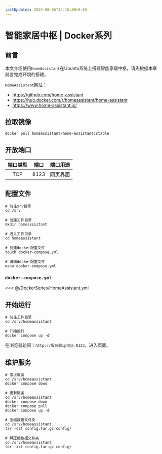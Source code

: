 ```yaml
---
lastUpdated: 2025-08-06T14:10:00+8:00
---
```


# 智能家居中枢 | Docker系列

## 前言

本文介绍使用`HomeAssistant`在Ubuntu系统上搭建智能家居中枢，请先根据本章前言完成环境的搭建。

`HomeAssistant`网站：

- <https://github.com/home-assistant>
- <https://hub.docker.com/r/homeassistant/home-assistant>
- <https://www.home-assistant.io/>

## 拉取镜像

```shell
docker pull homeassistant/home-assistant:stable
```

## 开放端口

| 端口类型 | 端口  | 端口用途 |
| :------: | :---: | :------: |
|   TCP    | 8123  | 网页界面 |

## 配置文件

```shell
# 前往srv目录
cd /srv

# 创建工作目录
mkdir homeassistant

# 进入工作目录
cd homeassistant

# 创建docker配置文件
touch docker-compose.yml

# 编辑docker配置文件
nano docker-compose.yml
```

### `docker-compose.yml`

<<< @/DockerSeries/HomeAssistant.yml

## 开始运行

```shell
# 前往工作目录
cd /srv/homeassistant

# 开始运行
docker compose up -d
```

在浏览器访问：`http://服务器ip地址:8123`，进入页面。

## 维护服务

```shell
# 停止服务
cd /srv/homeassistant
docker compose down

# 更新服务
cd /srv/homeassistant
docker compose down
docker compose pull
docker compose up -d

# 压缩数据文件夹
cd /srv/homeassistant
tar -czf config.tar.gz config/

# 解压缩数据文件夹
cd /srv/homeassistant
tar -xzf config.tar.gz config/
```
